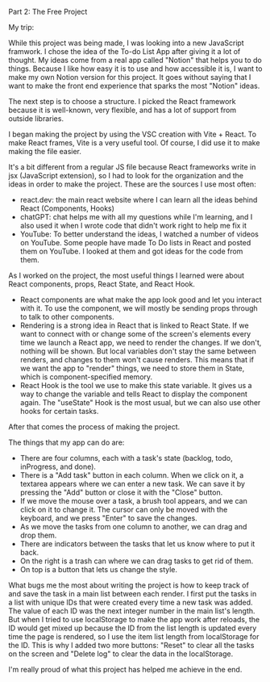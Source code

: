 Part 2: The Free Project

My trip:

While this project was being made, I was looking into a new JavaScript framwork. I chose the idea of the To-do List App after giving it a lot of thought. My ideas come from a real app called "Notion" that helps you to do things. Because I like how easy it is to use and how accessible it is, I want to make my own Notion version for this project. It goes without saying that I want to make the front end experience that sparks the most "Notion" ideas.

The next step is to choose a structure. I picked the React framework because it is well-known, very flexible, and has a lot of support from outside libraries.

I began making the project by using the VSC creation with Vite + React. To make React frames, Vite is a very useful tool. Of course, I did use it to make making the file easier.

It's a bit different from a regular JS file because React frameworks write in jsx (JavaScript extension), so I had to look for the organization and the ideas in order to make the project. These are the sources I use most often:

- react.dev: the main react website where I can learn all the ideas behind React (Components, Hooks)
- chatGPT: chat helps me with all my questions while I'm learning, and I also used it when I wrote code that didn't work right to help me fix it
- YouTube: To better understand the ideas, I watched a number of videos on YouTube. Some people have made To Do lists in React and posted them on YouTube. I looked at them and got ideas for the code from them.

As I worked on the project, the most useful things I learned were about React components, props, React State, and React Hook.

- React components are what make the app look good and let you interact with it. To use the component, we will mostly be sending props through to talk to other components.
- Rendering is a strong idea in React that is linked to React State. If we want to connect with or change some of the screen's elements every time we launch a React app, we need to render the changes. If we don't, nothing will be shown. But local variables don't stay the same between renders, and changes to them won't cause renders. This means that if we want the app to "render" things, we need to store them in State, which is component-specified memory.
- React Hook is the tool we use to make this state variable. It gives us a way to change the variable and tells React to display the component again. The "useState" Hook is the most usual, but we can also use other hooks for certain tasks.

After that comes the process of making the project.

The things that my app can do are:

- There are four columns, each with a task's state (backlog, todo, inProgress, and done).
- There is a "Add task" button in each column. When we click on it, a textarea appears where we can enter a new task. We can save it by pressing the "Add" button or close it with the "Close" button.
- If we move the mouse over a task, a brush tool appears, and we can click on it to change it. The cursor can only be moved with the keyboard, and we press "Enter" to save the changes.
- As we move the tasks from one column to another, we can drag and drop them.
- There are indicators between the tasks that let us know where to put it back.
- On the right is a trash can where we can drag tasks to get rid of them.
- On top is a button that lets us change the style.

What bugs me the most about writing the project is how to keep track of and save the task in a main list between each render. I first put the tasks in a list with unique IDs that were created every time a new task was added. The value of each ID was the next integer number in the main list's length. But when I tried to use localStorage to make the app work after reloads, the ID would get mixed up because the ID from the list length is updated every time the page is rendered, so I use the item list length from localStorage for the ID. This is why I added two more buttons: "Reset" to clear all the tasks on the screen and "Delete log" to clear the data in the localStorage.

I'm really proud of what this project has helped me achieve in the end.
